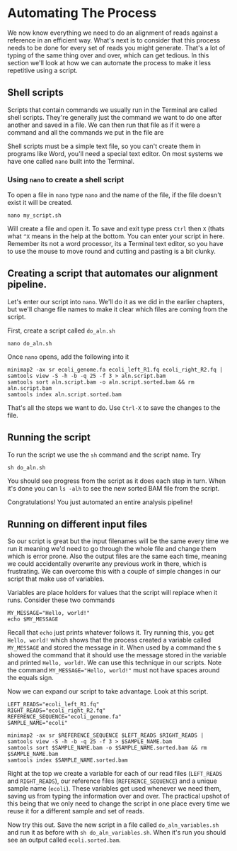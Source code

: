 # Automating The Process

We now know everything we need to do an alignment of reads against a reference in an efficient way. What's next is to consider that this process needs to be done for every set of reads you might generate. That's a lot of typing of the same thing over and over, which can get tedious. In this section we'll look at how we can automate the process to make it less repetitive using a script.


## Shell scripts

Scripts that contain commands we usually run in the Terminal are called shell scripts. They're generally just the command we want to do one after another and saved in a file. We can then run that file as if it were a command and all the commands we put in the file are  

Shell scripts must be a simple text file, so you can't create them in programs like Word, you'll need a special text editor. On most systems we have one called `nano` built into the Terminal. 

### Using `nano` to create a shell script

To open a file in `nano` type `nano` and the name of the file, if the file doesn't exist it will be created.

```
nano my_script.sh
```

Will create a file and open it. To save and exit type press `Ctrl` then `X` (thats what `^X` means in the help at the bottom. You can enter your script in here. Remember its not a word processor, its a Terminal text editor, so you have to use the mouse to move round and cutting and pasting is a bit clunky.

## Creating a script that automates our alignment pipeline.

Let's enter our script into `nano`. We'll do it as we did in the earlier chapters, but we'll change file names to make it clear which files are coming from the script.

First, create a script called `do_aln.sh`

```
nano do_aln.sh
```

Once `nano` opens, add the following into it

```
minimap2 -ax sr ecoli_genome.fa ecoli_left_R1.fq ecoli_right_R2.fq | samtools view -S -h -b -q 25 -f 3 > aln.script.bam
samtools sort aln.script.bam -o aln.script.sorted.bam && rm aln.script.bam
samtools index aln.script.sorted.bam
```

That's all the steps we want to do. Use `Ctrl-X` to save the changes to the file.

## Running the script

To run the script we use the `sh` command and the script name. Try

```
sh do_aln.sh
```

You should see progress from the script as it does each step in turn. When it's done you can `ls -alh` to see the new sorted BAM file from the script.

Congratulations! You just automated an entire analysis pipeline!

## Running on different input files

So our script is great but the input filenames will be the same every time we run it meaning we'd need to go through the whole file and change them which is error prone. Also the output files are the same each time, meaning we could accidentally overwrite any previous work in there, which is frustrating. We can overcome this with a couple of simple changes in our script that make use of variables.

Variables are place holders for values that the script will replace when it runs. Consider these two commands

```
MY_MESSAGE="Hello, world!"
echo $MY_MESSAGE
```

Recall that `echo` just prints whatever follows it. Try running this, you get `Hello, world!` which shows that the process created a variable called `MY_MESSAGE` and stored the message in it. When used by a command the `$` showed the command that it should use the message stored in the variable and printed `Hello, world!`. We can use this technique in our scripts. Note the command `MY_MESSAGE="Hello, world!"` must not have spaces around the equals sign.

Now we can expand our script to take advantage. Look at this script.

```
LEFT_READS="ecoli_left_R1.fq"
RIGHT_READS="ecoli_right_R2.fq"
REFERENCE_SEQUENCE="ecoli_genome.fa"
SAMPLE_NAME="ecoli"

minimap2 -ax sr $REFERENCE_SEQUENCE $LEFT_READS $RIGHT_READS | samtools view -S -h -b -q 25 -f 3 > $SAMPLE_NAME.bam
samtools sort $SAMPLE_NAME.bam -o $SAMPLE_NAME.sorted.bam && rm $SAMPLE_NAME.bam
samtools index $SAMPLE_NAME.sorted.bam
```

Right at the top we create a variable for each of our read files (`LEFT_READS` and `RIGHT_READS`), our reference files (`REFERENCE_SEQUENCE`) and a unique sample name (`ecoli`). These variables get used whenever we need them, saving us from typing the information over and over. The practical upshot of this being that we only need to change the script in one place every time we reuse it for a different sample and set of reads.  

Now try this out. Save the new script in a file called `do_aln_variables.sh` and run it as before with `sh do_aln_variables.sh`. When it's run you should see an output called `ecoli.sorted.bam`.


